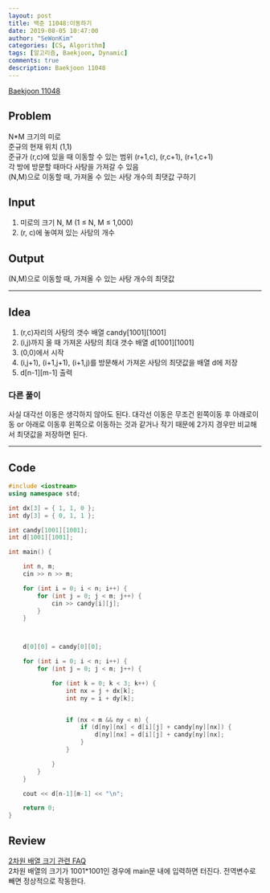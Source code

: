 ```yaml
---
layout: post
title: 백준 11048:이동하기
date: 2019-08-05 10:47:00
author: "SeWonKim"
categories: [CS, Algorithm]
tags: [알고리즘, Baekjoon, Dynamic]
comments: true
description: Baekjoon 11048
---
```


[Baekjoon 11048](https://www.acmicpc.net/problem/11048)         


## Problem 
  N*M 크기의 미로    
  준규의 현재 위치 (1,1)    
  준규가 (r,c)에 있을 때 이동할 수 있는 범위 (r+1,c), (r,c+1), (r+1,c+1)    
  각 방에 방문할 때마다 사탕을 가져갈 수 있음     
  (N,M)으로 이동할 때, 가져올 수 있는 사탕 개수의 최댓값 구하기



## Input
  1. 미로의 크기 N, M (1 ≤ N, M ≤ 1,000)
  2. (r, c)에 놓여져 있는 사탕의 개수



## Output
  (N,M)으로 이동할 때, 가져올 수 있는 사탕 개수의 최댓값


------


## Idea
  1. (r,c)자리의 사탕의 갯수 배열 candy[1001][1001]
  2. (i,j)까지 올 때 가져온 사탕의 최대 갯수 배열 d[1001][1001]
  3. (0,0)에서 시작
  4. (i,j+1), (i+1,j+1), (i+1,j)를 방문해서 가져온 사탕의 최댓값을 배열 d에 저장
  5. d[n-1][m-1] 출력


### 다른 풀이
  사실 대각선 이동은 생각하지 않아도 된다. 
  대각선 이동은 무조건 왼쪽이동 후 아래로이동 or 아래로 이동후 왼쪽으로 이동하는 것과 같거나 작기 때문에 2가지 경우만 비교해서 최댓값을 저장하면 된다.

------



## Code
```cpp
#include <iostream>
using namespace std;

int dx[3] = { 1, 1, 0 };
int dy[3] = { 0, 1, 1 };

int candy[1001][1001];
int d[1001][1001];

int main() {

	int n, m;
	cin >> n >> m;

	for (int i = 0; i < n; i++) {
		for (int j = 0; j < m; j++) {
			cin >> candy[i][j];
		}
	}



	d[0][0] = candy[0][0];

	for (int i = 0; i < n; i++) {
		for (int j = 0; j < m; j++) {

			for (int k = 0; k < 3; k++) {
				int nx = j + dx[k];
				int ny = i + dy[k];


				if (nx < m && ny < n) {
					if (d[ny][nx] < d[i][j] + candy[ny][nx]) {
						d[ny][nx] = d[i][j] + candy[ny][nx];
					}
				}

			}
		}
	}

	cout << d[n-1][m-1] << "\n";

	return 0;
}
```



## Review
  [2차원 배열 크기 관련 FAQ](https://www.acmicpc.net/board/view/15466)       
  2차원 배열의 크기가 1001*1001인 경우에 main문 내에 입력하면 터진다. 전역변수로 빼면 정상적으로 작동한다.     

  